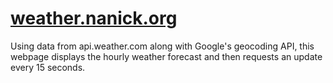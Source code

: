 # [weather.nanick.org](https://weather.nanick.org)  
Using data from api.weather.com along with Google's geocoding API, this webpage displays the hourly weather forecast and then requests an update every 15 seconds.  


